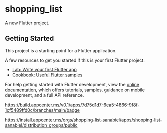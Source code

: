 # shopping_list

A new Flutter project.

## Getting Started

This project is a starting point for a Flutter application.

A few resources to get you started if this is your first Flutter project:

- [Lab: Write your first Flutter app](https://docs.flutter.dev/get-started/codelab)
- [Cookbook: Useful Flutter samples](https://docs.flutter.dev/cookbook)

For help getting started with Flutter development, view the
[online documentation](https://docs.flutter.dev/), which offers tutorials,
samples, guidance on mobile development, and a full API reference.

https://build.appcenter.ms/v0.1/apps/7d75d1d7-6ea5-4866-9f8f-1cf5489ffd0c/branches/main/badge

https://install.appcenter.ms/orgs/shopping-list-sanabiel/apps/shopping-list-sanabiel/distribution_groups/public

